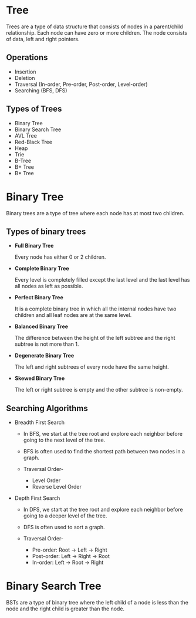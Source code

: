 # Tree
Trees are a type of data structure that consists of nodes in a parent/child relationship. Each node can have zero or more children. The node consists of data, left and right pointers. 

## Operations
* Insertion
* Deletion
* Traversal (In-order, Pre-order, Post-order, Level-order)
* Searching (BFS, DFS)

## Types of Trees
* Binary Tree
* Binary Search Tree
* AVL Tree
* Red-Black Tree
* Heap
* Trie
* B-Tree
* B+ Tree
* B* Tree

# Binary Tree
Binary trees are a type of tree where each node has at most two children. 

## Types of binary trees
* **Full Binary Tree**

    Every node has either 0 or 2 children.

* **Complete Binary Tree**

     Every level is completely filled except the last level and the last level has all nodes as left as possible.

* **Perfect Binary Tree**

    It is a complete binary tree in which all the internal nodes have two children and all leaf nodes are at the same level.

* **Balanced Binary Tree**

    The difference between the height of the left subtree and the right subtree is not more than 1.

* **Degenerate Binary Tree**

    The left and right subtrees of every node have the same height.

* **Skewed Binary Tree**

    The left or right subtree is empty and the other subtree is non-empty.

## Searching Algorithms
* Breadth First Search

    * In BFS, we start at the tree root and explore each neighbor before going to the next level of the tree.
    
    * BFS is often used to find the shortest path between two nodes in a graph.
    
    * Traversal Order-
        * Level Order
        * Reverse Level Order

* Depth First Search

    * In DFS, we start at the tree root and explore each neighbor before going to a deeper level of the tree.
  
    * DFS is often used to sort a graph.
  
    * Traversal Order-
        * Pre-order: Root -> Left -> Right
        * Post-order: Left -> Right -> Root
        * In-order: Left -> Root -> Right


# Binary Search Tree
BSTs are a type of binary tree where the left child of a node is less than the node and the right child is greater than the node.
